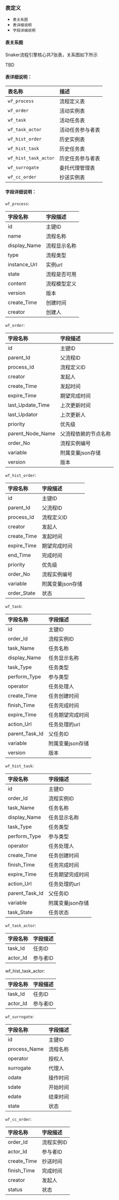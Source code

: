 ### 表定义

- `表关系图`
- `表详细说明`
- `字段详细说明`

#### 表关系图

Snaker流程引擎核心共7张表，关系图如下所示

TBD

#### 表详细说明：

| 表名称               | 描述             |
| :------------------- | :--------------- |
| `wf_process`         | 流程定义表       |
| `wf_order`           | 活动实例表       |
| `wf_task`            | 活动任务表       |
| `wf_task_actor`      | 活动任务参与者表 |
| `wf_hist_order`      | 历史实例表       |
| `wf_hist_task`       | 历史任务表       |
| `wf_hist_task_actor` | 历史任务参与者表 |
| `wf_surrogate`       | 委托代理管理表   |
| `wf_cc_order`        | 抄送实例表       |

#### 字段详细说明：

`wf_process`:

| 字段名称     | 字段描述     |
| :----------- | :----------- |
| id           | 主键ID       |
| name         | 流程名称     |
| display_Name | 流程显示名称 |
| type         | 流程类型     |
| instance_Url | 实例url      |
| state        | 流程是否可用 |
| content      | 流程模型定义 |
| version      | 版本         |
| create_Time  | 创建时间     |
| creator      | 创建人       |

`wf_order`:

| 字段名称         | 字段描述             |
| :--------------- | :------------------- |
| id               | 主键ID               |
| parent_Id        | 父流程ID             |
| process_Id       | 流程定义ID           |
| creator          | 发起人               |
| create_Time      | 发起时间             |
| expire_Time      | 期望完成时间         |
| last_Update_Time | 上次更新时间         |
| last_Updator     | 上次更新人           |
| priority         | 优先级               |
| parent_Node_Name | 父流程依赖的节点名称 |
| order_No         | 流程实例编号         |
| variable         | 附属变量json存储     |
| version          | 版本                 |

`wf_hist_order`:

| 字段名称    | 字段描述         |
| :---------- | :--------------- |
| id          | 主键ID           |
| parent_Id   | 父流程ID         |
| process_Id  | 流程定义ID       |
| creator     | 发起人           |
| create_Time | 发起时间         |
| expire_Time | 期望完成时间     |
| end_Time    | 完成时间         |
| priority    | 优先级           |
| order_No    | 流程实例编号     |
| variable    | 附属变量json存储 |
| order_State | 状态             |

`wf_task`:

| 字段名称       | 字段描述         |
| :------------- | :--------------- |
| id             | 主键ID           |
| order_Id       | 流程实例ID       |
| task_Name      | 任务名称         |
| display_Name   | 任务显示名称     |
| task_Type      | 任务类型         |
| perform_Type   | 参与类型         |
| operator       | 任务处理人       |
| create_Time    | 任务创建时间     |
| finish_Time    | 任务完成时间     |
| expire_Time    | 任务期望完成时间 |
| action_Url     | 任务处理的url    |
| parent_Task_Id | 父任务ID         |
| variable       | 附属变量json存储 |
| version        | 版本             |

`wf_hist_task`:

| 字段名称       | 字段描述         |
| :------------- | :--------------- |
| id             | 主键ID           |
| order_Id       | 流程实例ID       |
| task_Name      | 任务名称         |
| display_Name   | 任务显示名称     |
| task_Type      | 任务类型         |
| perform_Type   | 参与类型         |
| operator       | 任务处理人       |
| create_Time    | 任务创建时间     |
| finish_Time    | 任务完成时间     |
| expire_Time    | 任务期望完成时间 |
| action_Url     | 任务处理的url    |
| parent_Task_Id | 父任务ID         |
| variable       | 附属变量json存储 |
| task_State     | 任务状态         |

`wf_task_actor`:

| 字段名称 | 字段描述 |
| :------- | :------- |
| task_Id  | 任务ID   |
| actor_Id | 参与者ID |

wf_hist_task_actor:

| 字段名称 | 字段描述 |
| :------- | :------- |
| task_Id  | 任务ID   |
| actor_Id | 参与者ID |

`wf_surrogate`:

| 字段名称     | 字段描述 |
| :----------- | :------- |
| id           | 主键ID   |
| process_Name | 流程名称 |
| operator     | 授权人   |
| surrogate    | 代理人   |
| odate        | 操作时间 |
| sdate        | 开始时间 |
| edate        | 结束时间 |
| state        | 状态     |

`wf_cc_order`:

| 字段名称    | 字段描述   |
| :---------- | :--------- |
| order_Id    | 流程实例ID |
| actor_Id    | 参与者ID   |
| create_Time | 抄送时间   |
| finish_Time | 完成时间   |
| creator     | 发起人     |
| status      | 状态       |